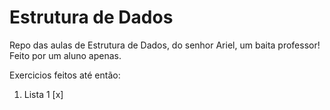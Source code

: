 # Estrutura de Dados

Repo das aulas de Estrutura de Dados, do senhor Ariel, um baita professor! 
Feito por um aluno apenas.

Exercicios feitos até então:

1. Lista 1 [x]
